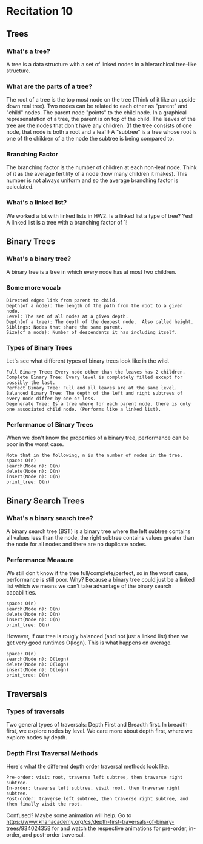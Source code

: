 # Recitation 10 #

## Trees ##

### What's a tree? ###
A tree is a data structure with a set of linked nodes in a hierarchical tree-like structure.

### What are the parts of a tree? ###
The root of a tree is the top most node on the tree (Think of it like an upside down real tree).
Two nodes can be related to each other as "parent" and "child" nodes.  The parent node "points" to the child node.
In a graphical represenatation of a tree, the parent is on top of the child.
The leaves of the tree are the nodes that don't have any children. (If the tree consists of one node, that node is both a root and a leaf!)
A "subtree" is a tree whose root is one of the children of a the node the subtree is being compared to.

### Branching Factor ###
The branching factor is the number of children at each non-leaf node. Think of it as the average fertility of a node (how many children it makes).
This number is not always uniform and so the average branching factor is calculated.

### What's a linked list? ###
We worked a lot with linked lists in HW2.  Is a linked list a type of tree?
Yes!  A linked list is a tree with a branching factor of 1!

## Binary Trees ##

### What's a binary tree? ###
A binary tree is a tree in which every node has at most two children.

### Some more vocab ###
```
Directed edge: link from parent to child.
Depth(of a node): The length of the path from the root to a given node.
Level: The set of all nodes at a given depth.
Depth(of a tree): The depth of the deepest node.  Also called height.
Siblings: Nodes that share the same parent.
Size(of a node): Number of descendants it has including itself.
```
### Types of Binary Trees ###
Let's see what different types of binary trees look like in the wild.
```
Full Binary Tree: Every node other than the leaves has 2 children.
Complete Binary Tree: Every level is completely filled except for possibly the last.
Perfect Binary Tree: Full and all leaves are at the same level.
Balanced Binary Tree: The depth of the left and right subtrees of every node differ by one or less.
Degenerate Tree: Is a tree where for each parent node, there is only one associated child node. (Performs like a linked list).
```
### Performance of Binary Trees ###
When we don't know the properties of a binary tree, performance can be poor in the worst case. 
```
Note that in the following, n is the number of nodes in the tree.
space: O(n)
search(Node n): O(n) 
delete(Node n): O(n)
insert(Node n): O(n)
print_tree: O(n)
```

## Binary Search Trees ##

### What's a binary search tree? ###
A binary search tree (BST) is a binary tree where the left subtree contains all values less than the node,
the right subtree contains values greater than the node for all nodes and there are no duplicate nodes.

### Performance Measure ###
We still don't know if the tree full/complete/perfect, so in the worst case, performance is still poor. Why? Because a binary tree could just be a linked list which we means we can't take advantage of the binary search capabilities.
```
space: O(n)
search(Node n): O(n) 
delete(Node n): O(n)
insert(Node n): O(n)
print_tree: O(n)
```
However, if our tree is rougly balanced (and not just a linked list) then we get very good runtimes O(logn). This is what happens on average.
```
space: O(n)
search(Node n): O(logn) 
delete(Node n): O(logn)
insert(Node n): O(logn)
print_tree: O(n)
```

## Traversals ##

### Types of traversals ###
Two general types of traversals: Depth First and Breadth first. In breadth first, we explore nodes by level.  We care more about depth first, where we explore nodes by depth.

### Depth First Traversal Methods ###
Here's what the different depth order traversal methods look like.
```
Pre-order: visit root, traverse left subtree, then traverse right subtree.
In-order: traverse left subtree, visit root, then traverse right subtree.
Post-order: traverse left subtree, then traverse right subtree, and then finally visit the root.
```
Confused? Maybe some animation will help. Go to https://www.khanacademy.org/cs/depth-first-traversals-of-binary-trees/934024358 for and watch the respective animations for pre-order, in-order, and post-order traversal.
